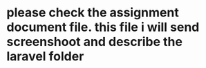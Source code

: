 # please check the assignment document file. this file i will send screenshoot and describe the laravel folder
